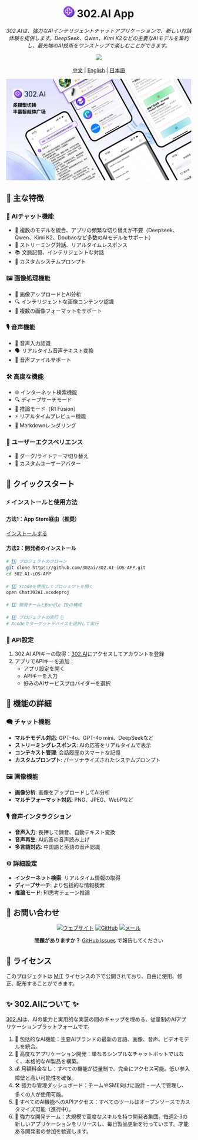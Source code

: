 <h1 align="center">
<img src='./docs/icon.svg' width='30'>
<span>
    302.AI App
</span>
</h1>
 
<p align="center">
<em>302.AIは、強力なAIインテリジェントチャットアプリケーションで、新しい対話体験を提供します。DeepSeek、Qwen、Kimi K2などの主要なAIモデルを集約し、最先端のAI技術をワンストップで楽しむことができます。</em>
</p>

<p align="center"><a href="https://302.ai/" target="blank"><img src="https://file.302.ai/gpt/imgs/github/20250102/72a57c4263944b73bf521830878ae39a.png" /></a></p >

<p align="center"><a href="README_zh.md">中文</a> | <a href="README.md">English</a> | <a href="README_ja.md">日本語</a></p>

![](docs/302.AI-iOS-APP.png)

## 🌟 主な特徴

### 💬 AIチャット機能
- 🤖 複数のモデルを統合、アプリの頻繁な切り替えが不要（Deepseek、Qwen、Kimi K2、Doubaoなど多数のAIモデルをサポート）
- 🔄 ストリーミング対話、リアルタイムレスポンス
- 📚 文脈記憶、インテリジェントな対話
- 🎯 カスタムシステムプロンプト

### 🖼️ 画像処理機能
- 📸 画像アップロードとAI分析
- 🔍 インテリジェントな画像コンテンツ認識
- 📱 複数の画像フォーマットをサポート

### 🎙️ 音声機能
- 🎤 音声入力認識
- 🗣️ リアルタイム音声テキスト変換
- 🎵 音声ファイルサポート

### 🛠️ 高度な機能
- 🌐 インターネット検索機能
- 🔍 ディープサーチモード
- 🧠 推論モード（R1 Fusion）
- ⚡ リアルタイムプレビュー機能
- 📝 Markdownレンダリング

### 🎨 ユーザーエクスペリエンス
- 🌙 ダーク/ライトテーマ切り替え
- 👤 カスタムユーザーアバター


## 🚀 クイックスタート

### ⚡ インストールと使用方法

#### 方法1：App Store経由（推奨）

[インストールする](https://apps.apple.com/us/app/302-ai/id6744959746)

#### 方法2：開発者のインストール
```bash
# 1️⃣ プロジェクトのクローン
git clone https://github.com/302ai/302.AI-iOS-APP.git
cd 302.AI-iOS-APP

# 2️⃣ Xcodeを使用してプロジェクトを開く
open Chat302AI.xcodeproj

# 3️⃣ 開発チームとBundle IDの構成

# 4️⃣ プロジェクトの実行 🎉
# Xcodeでターゲットデバイスを選択して実行
```

### 🔑 API設定

1. 302.AI APIキーの取得：[302.AI](https://302.ai)にアクセスしてアカウントを登録
2. アプリでAPIキーを追加：
   - アプリ設定を開く
   - APIキーを入力
   - 好みのAIサービスプロバイダーを選択

## 📱 機能の詳細

### 🗨️ チャット機能

- **マルチモデル対応**: GPT-4o、GPT-4o mini、DeepSeekなど
- **ストリーミングレスポンス**: AIの応答をリアルタイムで表示
- **コンテキスト管理**: 会話履歴のスマートな記憶
- **カスタムプロンプト**: パーソナライズされたシステムプロンプト

### 🖼️ 画像機能

- **画像分析**: 画像をアップロードしてAI分析
- **マルチフォーマット対応**: PNG、JPEG、WebPなど

### 🎙️ 音声インタラクション

- **音声入力**: 長押しで録音、自動テキスト変換
- **音声再生**: AI応答の音声読み上げ
- **多言語対応**: 中国語と英語の音声認識

### ⚙️ 詳細設定

- **インターネット検索**: リアルタイム情報の取得
- **ディープサーチ**: より包括的な情報検索
- **推論モード**: R1思考チェーン推論

## 💬 お問い合わせ

<div align="center">

[![ウェブサイト](https://img.shields.io/badge/ウェブサイト-302.ai-blue.svg)](https://302.ai)
[![GitHub](https://img.shields.io/badge/GitHub-302.AI--iOS--APP-black.svg)](https://github.com/302ai/302.AI-iOS-APP)
[![メール](https://img.shields.io/badge/メール-support@302.ai-red.svg)](mailto:support@302.ai)

**問題がありますか？** [GitHub Issues](https://github.com/302ai/302.AI-iOS-APP/issues) で報告してください

</div>

## 📄 ライセンス

このプロジェクトは [MIT](LICENSE) ライセンスの下で公開されており、自由に使用、修正、配布することができます。

## ✨ 302.AIについて ✨
[302.AI](https://302.ai)は、AIの能力と実用的な実装の間のギャップを埋める、従量制のAIアプリケーションプラットフォームです。
1. 🧠 包括的なAI機能：主要AIブランドの最新の言語、画像、音声、ビデオモデルを統合。
2. 🚀 高度なアプリケーション開発：単なるシンプルなチャットボットではなく、本格的なAI製品を構築。
3. 💰 月額料金なし：すべての機能が従量制で、完全にアクセス可能。低い参入障壁と高い可能性を確保。
4. 🛠 強力な管理ダッシュボード：チームやSME向けに設計 - 一人で管理し、多くの人が使用可能。
5. 🔗 すべてのAI機能へのAPIアクセス：すべてのツールはオープンソースでカスタマイズ可能（進行中）。
6. 💪 強力な開発チーム：大規模で高度なスキルを持つ開発者集団。毎週2-3の新しいアプリケーションをリリースし、毎日製品更新を行っています。才能ある開発者の参加を歓迎します。
